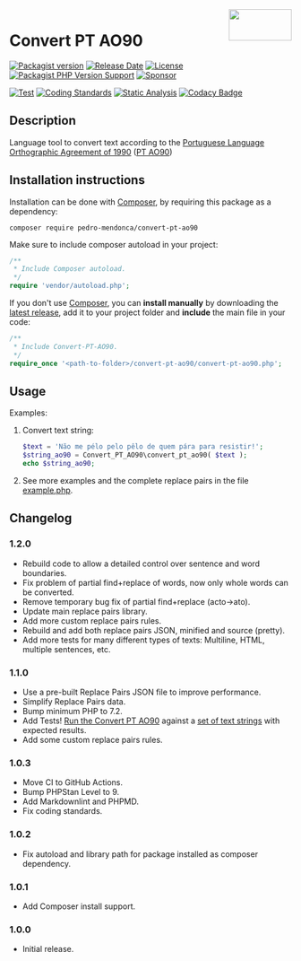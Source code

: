 <img src="https://repository-images.githubusercontent.com/304012585/a73f6380-0fa2-11eb-86ad-933e046ae964" align="right" width="112" height="56" alt="">

# Convert PT AO90

[![Packagist version](https://img.shields.io/packagist/v/pedro-mendonca/Convert-PT-AO90?label=Packagist)](https://packagist.org/packages/pedro-mendonca/convert-pt-ao90)
[![Release Date](https://img.shields.io/github/release-date/pedro-mendonca/Convert-PT-AO90?label=Release%20Date)](https://github.com/pedro-mendonca/Convert-PT-AO90/releases)
[![License](https://img.shields.io/github/license/pedro-mendonca/Convert-PT-AO90?label=License)](https://opensource.org/licenses/GPL-3.0)
[![Packagist PHP Version Support](https://img.shields.io/packagist/php-v/pedro-mendonca/convert-pt-ao90?label=PHP%20Required&logo=PHP&logoColor=white)](https://github.com/pedro-mendonca/Convert-PT-AO90/actions/workflows/php-compatibility.yml)
[![Sponsor](https://img.shields.io/badge/GitHub-🤍%20Sponsor-ea4aaa?logo=github)](https://github.com/sponsors/pedro-mendonca)

[![Test](https://github.com/pedro-mendonca/Convert-PT-AO90/actions/workflows/test.yml/badge.svg)](https://github.com/pedro-mendonca/Convert-PT-AO90/actions/workflows/test.yml)
[![Coding Standards](https://github.com/pedro-mendonca/Convert-PT-AO90/actions/workflows/coding-standards.yml/badge.svg)](https://github.com/pedro-mendonca/Convert-PT-AO90/actions/workflows/coding-standards.yml)
[![Static Analysis](https://github.com/pedro-mendonca/Convert-PT-AO90/actions/workflows/static-analysis.yml/badge.svg)](https://github.com/pedro-mendonca/Convert-PT-AO90/actions/workflows/static-analysis.yml)
[![Codacy Badge](https://api.codacy.com/project/badge/Grade/cbdc5b23059143879de61527501ba199)](https://app.codacy.com/gh/pedro-mendonca/Convert-PT-AO90?utm_source=github.com&utm_medium=referral&utm_content=pedro-mendonca/Convert-PT-AO90&utm_campaign=Badge_Grade)

## Description

Language tool to convert text according to the [Portuguese Language Orthographic Agreement of 1990](https://en.wikipedia.org/wiki/Portuguese_Language_Orthographic_Agreement_of_1990) ([PT AO90](https://pt.wikipedia.org/wiki/Acordo_Ortogr%C3%A1fico_de_1990))

## Installation instructions

Installation can be done with [Composer](https://getcomposer.org/), by requiring this package as a dependency:

```command-line
composer require pedro-mendonca/convert-pt-ao90
```

Make sure to include composer autoload in your project:

```php
/**
 * Include Composer autoload.
 */
require 'vendor/autoload.php';
```

If you don't use [Composer](https://getcomposer.org/), you can **install manually** by downloading the [latest release](https://github.com/pedro-mendonca/Convert-PT-AO90/releases/latest), add it to your project folder and **include** the main file in your code:

```php
/**
 * Include Convert-PT-AO90.
 */
require_once '<path-to-folder>/convert-pt-ao90/convert-pt-ao90.php';
```

## Usage

Examples:

1. Convert text string:

   ```php
   $text = 'Não me pélo pelo pêlo de quem pára para resistir!';
   $string_ao90 = Convert_PT_AO90\convert_pt_ao90( $text );
   echo $string_ao90;
   ```

2. See more examples and the complete replace pairs in the file [example.php](https://github.com/pedro-mendonca/Convert-PT-AO90/blob/main/example.php).

## Changelog

### 1.2.0

*   Rebuild code to allow a detailed control over sentence and word boundaries.
*   Fix problem of partial find+replace of words, now only whole words can be converted.
*   Remove temporary bug fix of partial find+replace (acto->ato).
*   Update main replace pairs library.
*   Add more custom replace pairs rules.
*   Rebuild and add both replace pairs JSON, minified and source (pretty).
*   Add more tests for many different types of texts: Multiline, HTML, multiple sentences, etc.

### 1.1.0

*   Use a pre-built Replace Pairs JSON file to improve performance.
*   Simplify Replace Pairs data.
*   Bump minimum PHP to 7.2.
*   Add Tests! [Run the Convert PT AO90](https://github.com/pedro-mendonca/Convert-PT-AO90/actions/workflows/test.yml) against a [set of text strings](https://github.com/pedro-mendonca/Convert-PT-AO90/blob/main/tests/convert-pt-ao90-test.php#L26:L70) with expected results.
*   Add some custom replace pairs rules.

### 1.0.3

*   Move CI to GitHub Actions.
*   Bump PHPStan Level to 9.
*   Add Markdownlint and PHPMD.
*   Fix coding standards.

### 1.0.2

*   Fix autoload and library path for package installed as composer dependency.

### 1.0.1

*   Add Composer install support.

### 1.0.0

*   Initial release.
